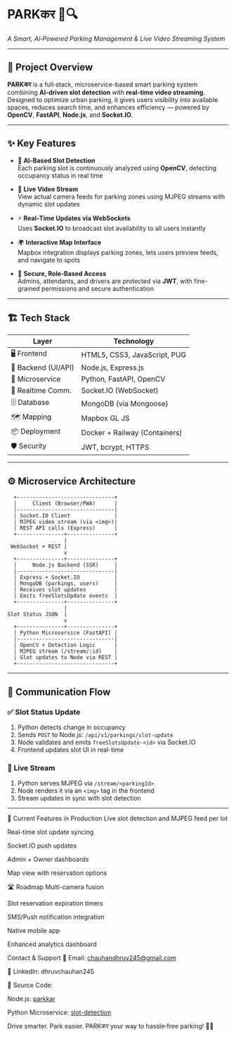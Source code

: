# PARKकर 🚗🔍  
_A Smart, AI‑Powered Parking Management & Live Video Streaming System_

---

## 🚀 Project Overview  
**PARKकर** is a full‑stack, microservice-based smart parking system combining **AI-driven slot detection** with **real-time video streaming**. Designed to optimize urban parking, it gives users visibility into available spaces, reduces search time, and enhances efficiency — powered by **OpenCV**, **FastAPI**, **Node.js**, and **Socket.IO**.

---

## ✨ Key Features  

- 🎯 **AI‑Based Slot Detection**  
  Each parking slot is continuously analyzed using **OpenCV**, detecting occupancy status in real time  

- 🎥 **Live Video Stream**  
  View actual camera feeds for parking zones using MJPEG streams with dynamic slot updates  

- ⚡ **Real‑Time Updates via WebSockets**  
  Uses **Socket.IO** to broadcast slot availability to all users instantly  

- 🌍 **Interactive Map Interface**  
  Mapbox integration displays parking zones, lets users preview feeds, and navigate to spots  

- 🔐 **Secure, Role‑Based Access**  
  Admins, attendants, and drivers are protected via **JWT**, with fine-grained permissions and secure authentication  

---

## 🏗️ Tech Stack  

| Layer              | Technology                        |
| ------------------ | --------------------------------- |
| 🖥️ Frontend        | HTML5, CSS3, JavaScript, PUG      |
| 🚀 Backend (UI/API)| Node.js, Express.js               |
| 📡 Microservice     | Python, FastAPI, OpenCV           |
| 🔄 Realtime Comm.  | Socket.IO (WebSocket)             |
| 🗄️ Database        | MongoDB (via Mongoose)            |
| 🗺️ Mapping         | Mapbox GL JS                      |
| 📦 Deployment      | Docker + Railway (Containers)     |
| 🛡️ Security        | JWT, bcrypt, HTTPS                |

---

## ⚙️ Microservice Architecture

      +-------------------------------+
      |     Client (Browser/PWA)      |
      |-------------------------------|
      | Socket.IO Client              |
      | MJPEG video stream (via <img>)|
      | REST API calls (Express)      |
      +---------------+---------------+
                      |
     WebSocket + REST |          
                      v
      +---------------+---------------+
      |     Node.js Backend (SSR)     |
      |-------------------------------|
      | Express + Socket.IO           |
      | MongoDB (parkings, users)     |
      | Receives slot updates         |
      | Emits freeSlotsUpdate events  |
      +---------------+---------------+
                      |
    Slot Status JSON  |   
                      v
      +---------------+---------------+
      | Python Microservice (FastAPI) |
      |-------------------------------|
      | OpenCV + Detection Logic      |
      | MJPEG stream (/stream/:id)    |
      | Slot updates to Node via REST |
      +-------------------------------+

---

## 🔁 Communication Flow

### ✅ Slot Status Update  
1. Python detects change in occupancy  
2. Sends `POST` to Node.js: `/api/v1/parkings/slot-update`  
3. Node validates and emits `freeSlotsUpdate-<id>` via Socket.IO  
4. Frontend updates slot UI in real-time

### 🎥 Live Stream  
1. Python serves MJPEG via `/stream/<parkingId>`  
2. Node renders it via an `<img>` tag in the frontend  
3. Stream updates in sync with slot detection

---
📌 Current Features in Production
 Live slot detection and MJPEG feed per lot

 Real-time slot update syncing

 Socket.IO push updates

 Admin + Owner dashboards

 Map view with reservation options

🛣️ Roadmap
 Multi-camera fusion

 Slot reservation expiration timers

 SMS/Push notification integration

 Native mobile app

 Enhanced analytics dashboard

 Contact & Support
📧 Email: chauhandhruv245@gmail.com

🔗 LinkedIn: dhruvchauhan245

📂 Source Code:

Node.js: [parkkar](https://github.com/Dhruvv245/ParkKar)

Python Microservice: [slot-detection](https://github.com/Dhruvv245/parkkar-slotdetection-microservice)


Drive smarter. Park easier. PARKकर your way to hassle‑free parking! 🚗💡

